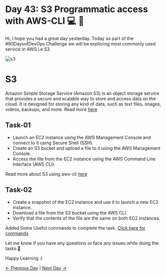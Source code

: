 # Day 43: S3 Programmatic access with AWS-CLI 💻 📁

Hi, I hope you had a great day yesterday. Today as part of the #90DaysofDevOps Challenge we will be exploring most commonly used service in AWS i.e S3.

![s3](https://user-images.githubusercontent.com/115981550/218308379-a2e841cf-6b77-4d02-bfbe-20d1bae09b20.png)

# S3

Amazon Simple Storage Service (Amazon S3) is an object storage service that provides a secure and scalable way to store and access data on the cloud. It is designed for storing any kind of data, such as text files, images, videos, backups, and more.
Read more [here](https://docs.aws.amazon.com/AmazonS3/latest/userguide/Welcome.html)

## Task-01

- Launch an EC2 instance using the AWS Management Console and connect to it using Secure Shell (SSH).
- Create an S3 bucket and upload a file to it using the AWS Management Console.
- Access the file from the EC2 instance using the AWS Command Line Interface (AWS CLI).

Read more about S3 using aws-cli [here](https://docs.aws.amazon.com/cli/latest/reference/s3/index.html)

## Task-02

- Create a snapshot of the EC2 instance and use it to launch a new EC2 instance.
- Download a file from the S3 bucket using the AWS CLI.
- Verify that the contents of the file are the same on both EC2 instances.

Added Some Useful commands to complete the task. [Click here for commands](https://github.com/LondheShubham153/90DaysOfDevOps/blob/833a67ac4ec17b992934cd6878875dccc4274f56/2023/day43/aws-cli.md)

Let me know if you have any questions or face any issues while doing the tasks.🚀

Happy Learning :)

[← Previous Day](../day42/tasks.md) | [Next Day →](../day44/tasks.md)
